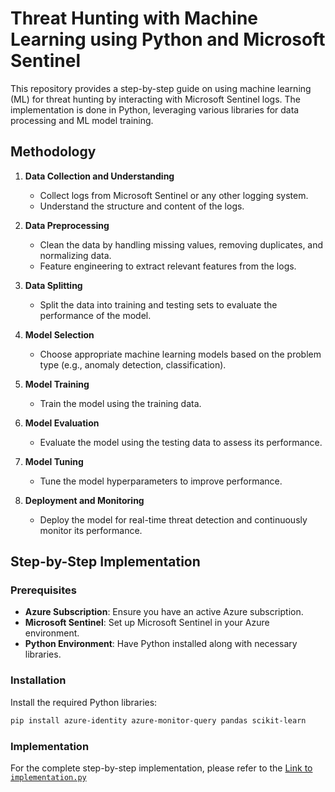 # Threat Hunting with Machine Learning using Python and Microsoft Sentinel

This repository provides a step-by-step guide on using machine learning (ML) for threat hunting by interacting with Microsoft Sentinel logs. The implementation is done in Python, leveraging various libraries for data processing and ML model training.

## Methodology

1. **Data Collection and Understanding**
   - Collect logs from Microsoft Sentinel or any other logging system.
   - Understand the structure and content of the logs.

2. **Data Preprocessing**
   - Clean the data by handling missing values, removing duplicates, and normalizing data.
   - Feature engineering to extract relevant features from the logs.

3. **Data Splitting**
   - Split the data into training and testing sets to evaluate the performance of the model.

4. **Model Selection**
   - Choose appropriate machine learning models based on the problem type (e.g., anomaly detection, classification).

5. **Model Training**
   - Train the model using the training data.

6. **Model Evaluation**
   - Evaluate the model using the testing data to assess its performance.

7. **Model Tuning**
   - Tune the model hyperparameters to improve performance.

8. **Deployment and Monitoring**
   - Deploy the model for real-time threat detection and continuously monitor its performance.

## Step-by-Step Implementation

### Prerequisites

- **Azure Subscription**: Ensure you have an active Azure subscription.
- **Microsoft Sentinel**: Set up Microsoft Sentinel in your Azure environment.
- **Python Environment**: Have Python installed along with necessary libraries.

### Installation

Install the required Python libraries:

```bash
pip install azure-identity azure-monitor-query pandas scikit-learn
```

### Implementation

For the complete step-by-step implementation, please refer to the [Link to `implementation.py`](implementation.py)
